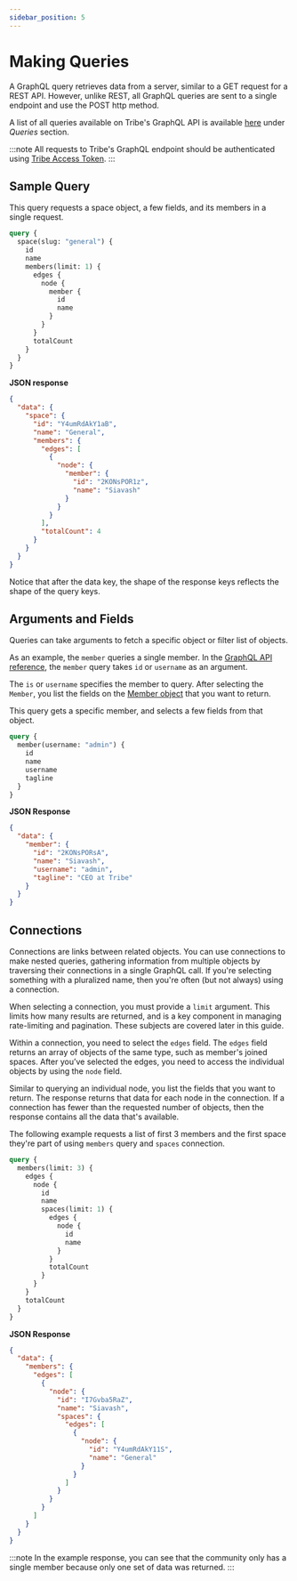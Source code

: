 ```yaml
---
sidebar_position: 5
---
```


# Making Queries

A GraphQL query retrieves data from a server, similar to a GET request for a REST API. However, unlike REST, all GraphQL queries are sent to a single endpoint and use the POST http method.

A list of all queries available on Tribe's GraphQL API is available [here](/docs/graphql/schema) under _Queries_ section.

:::note
All requests to Tribe's GraphQL endpoint should be authenticated using [Tribe Access Token](/docs/guide/graphql/authentication/access-token).
:::

## Sample Query

This query requests a space object, a few fields, and its members in a single request.

```graphql title="POST https://api.tribe.so/graphql"
query {
  space(slug: "general") {
    id
    name
    members(limit: 1) {
      edges {
        node {
          member {
            id
            name
          }
        }
      }
      totalCount
    }
  }
}
```

**JSON response**

```json
{
  "data": {
    "space": {
      "id": "Y4umRdAkY1aB",
      "name": "General",
      "members": {
        "edges": [
          {
            "node": {
              "member": {
                "id": "2KONsPOR1z",
                "name": "Siavash"
              }
            }
          }
        ],
        "totalCount": 4
      }
    }
  }
}
```

Notice that after the data key, the shape of the response keys reflects the shape of the query keys.

## Arguments and Fields

Queries can take arguments to fetch a specific object or filter list of objects.

As an example, the `member` queries a single member. In the [GraphQL API reference](/docs/graphql/queries/member), the `member` query takes `id` or `username` as an argument.

The `is` or `username` specifies the member to query. After selecting the `Member`, you list the fields on the [Member object](/docs/graphql/objects/member) that you want to return.

This query gets a specific member, and selects a few fields from that object.

```graphql title="POST https://api.tribe.so/graphql"
query {
  member(username: "admin") {
    id
    name
    username
    tagline
  }
}
```

**JSON Response**

```json
{
  "data": {
    "member": {
      "id": "2KONsPORsA",
      "name": "Siavash",
      "username": "admin",
      "tagline": "CEO at Tribe"
    }
  }
}
```

## Connections

Connections are links between related objects. You can use connections to make nested queries, gathering information from multiple objects by traversing their connections in a single GraphQL call. If you're selecting something with a pluralized name, then you're often (but not always) using a connection.

When selecting a connection, you must provide a `limit` argument. This limits how many results are returned, and is a key component in managing rate-limiting and pagination. These subjects are covered later in this guide.

Within a connection, you need to select the `edges` field. The `edges` field returns an array of objects of the same type, such as member's joined spaces. After you’ve selected the edges, you need to access the individual objects by using the `node` field.

Similar to querying an individual node, you list the fields that you want to return. The response returns that data for each node in the connection. If a connection has fewer than the requested number of objects, then the response contains all the data that's available.

The following example requests a list of first 3 members and the first space they're part of using `members` query and `spaces` connection.

```graphql title="POST https://api.tribe.so/graphql"
query {
  members(limit: 3) {
    edges {
      node {
        id
        name
        spaces(limit: 1) {
          edges {
            node {
              id
              name
            }
          }
          totalCount
        }
      }
    }
    totalCount
  }
}
```

**JSON Response**

```json
{
  "data": {
    "members": {
      "edges": [
        {
          "node": {
            "id": "I7Gvba5RaZ",
            "name": "Siavash",
            "spaces": {
              "edges": [
                {
                  "node": {
                    "id": "Y4umRdAkY11S",
                    "name": "General"
                  }
                }
              ]
            }
          }
        }
      ]
    }
  }
}
```

:::note
In the example response, you can see that the community only has a single member because only one set of data was returned.
:::
